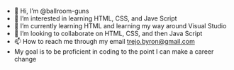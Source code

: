 - 👋 Hi, I’m @ballroom-guns
- 👀 I’m interested in learning HTML, CSS, and Jave Script
- 🌱 I’m currently learning HTML and learning my way around Visual Studio
- 💞️ I’m looking to collaborate on HTML, CSS, and then Java Script
- 📫 How to reach me through my email trejo.byron@gmail.com
- My goal is to be proficient in coding to the point I can make a career change
<!---
ballroom-guns/ballroom-guns is a ✨ special ✨ repository because its `README.md` (this file) appears on your GitHub profile.
You can click the Preview link to take a look at your changes.
--->
